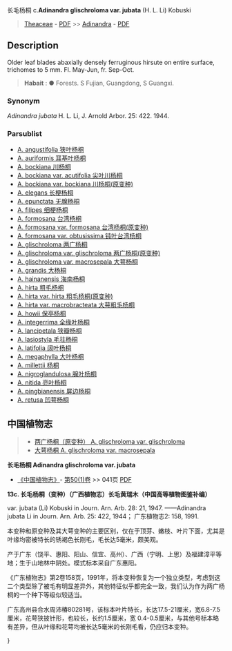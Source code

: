 长毛杨桐 c.**Adinandra glischroloma var. jubata** (H. L. Li) Kobuski

> [Theaceae](http://www.iplant.cn/info/Theaceae?t=foc) - [PDF](http://www.iplant.cn/foc/pdf/Theaceae.pdf) >> [Adinandra](Adinandra-杨桐属.md) - [PDF](http://www.iplant.cn/foc/pdf/Adinandra.pdf)

## Description

Older leaf blades abaxially densely ferruginous hirsute on entire surface, trichomes to 5 mm. Fl. May-Jun, fr. Sep-Oct.


> **Habait** : 
>●  Forests. S Fujian, Guangdong, S Guangxi.

### Synonym
*Adinandra jubata* H. L. Li, J. Arnold Arbor. 25: 422. 1944.

### Parsublist

* [A.  angustifolia  狭叶杨桐](Adinandra-angustifolia-狭叶杨桐.md)
* [A.  auriformis  耳基叶杨桐](Adinandra-auriformis-耳基叶杨桐.md)
* [A.  bockiana  川杨桐](Adinandra-bockiana-川杨桐.md)
* [A.  bockiana var. acutifolia  尖叶川杨桐](Adinandra-bockiana-var-acutifolia-尖叶川杨桐.md)
* [A.  bockiana var. bockiana  川杨桐(原变种)](Adinandra-bockiana-var-bockiana-川杨桐(原变种).md)
* [A.  elegans  长梗杨桐](Adinandra-elegans-长梗杨桐.md)
* [A.  epunctata  无腺杨桐](Adinandra-epunctata-无腺杨桐.md)
* [A.  filipes  细梗杨桐](Adinandra-filipes-细梗杨桐.md)
* [A.  formosana  台湾杨桐](Adinandra-formosana-台湾杨桐.md)
* [A.  formosana var. formosana  台湾杨桐(原变种)](Adinandra-formosana-var-formosana-台湾杨桐(原变种).md)
* [A.  formosana var. obtusissima  钝叶台湾杨桐](Adinandra-formosana-var-obtusissima-钝叶台湾杨桐.md)
* [A.  glischroloma  两广杨桐](Adinandra-glischroloma-两广杨桐.md)
* [A.  glischroloma var. glischroloma  两广杨桐(原变种)](Adinandra-glischroloma-var-glischroloma-两广杨桐(原变种).md)
* [A.  glischroloma var. macrosepala  大萼杨桐](Adinandra-glischroloma-var-macrosepala-大萼杨桐.md)
* [A.  grandis  大杨桐](Adinandra-grandis-大杨桐.md)
* [A.  hainanensis  海南杨桐](Adinandra-hainanensis-海南杨桐.md)
* [A.  hirta  粗毛杨桐](Adinandra-hirta-粗毛杨桐.md)
* [A.  hirta var. hirta  粗毛杨桐(原变种)](Adinandra-hirta-var-hirta-粗毛杨桐(原变种).md)
* [A.  hirta var. macrobracteata  大萼粗毛杨桐](Adinandra-hirta-var-macrobracteata-大萼粗毛杨桐.md)
* [A.  howii  保亭杨桐](Adinandra-howii-保亭杨桐.md)
* [A.  integerrima  全缘叶杨桐](Adinandra-integerrima-全缘叶杨桐.md)
* [A.  lancipetala  狭瓣杨桐](Adinandra-lancipetala-狭瓣杨桐.md)
* [A.  lasiostyla  毛拄杨桐](Adinandra-lasiostyla-毛拄杨桐.md)
* [A.  latifolia  阔叶杨桐](Adinandra-latifolia-阔叶杨桐.md)
* [A.  megaphylla  大叶杨桐](Adinandra-megaphylla-大叶杨桐.md)
* [A.  millettii  杨桐](Adinandra-millettii-杨桐.md)
* [A.  nigroglandulosa  腺叶杨桐](Adinandra-nigroglandulosa-腺叶杨桐.md)
* [A.  nitida  亮叶杨桐](Adinandra-nitida-亮叶杨桐.md)
* [A.  pingbianensis  屏边杨桐](Adinandra-pingbianensis-屏边杨桐.md)
* [A.  retusa  凹萼杨桐](Adinandra-retusa-凹萼杨桐.md)

## 中国植物志

> * [两广杨桐（原变种）  A.  glischroloma var. glischroloma](Adinandra-glischroloma-var-glischroloma-两广杨桐(原变种).md)
> * [大萼杨桐  A.  glischroloma var. macrosepala](Adinandra-glischroloma-var-macrosepala-大萼杨桐.md)


**长毛杨桐 Adinandra glischroloma var. jubata**

* [《中国植物志》](http://www.iplant.cn/frps)- [第50(1)卷](http://www.iplant.cn/frps/vol/50(1)) >> 041页 [PDF](http://www.iplant.cn/frps/pdf/50(1)/041a.PDF)


**13c. 长毛杨桐（变种）（广西植物志）长毛黄瑞木（中国高等植物图鉴补编）**

var. jubata (Li) Kobuski in Journ. Arn. Arb. 28: 21, 1947. ——Adinandra jubata Li in Journ. Arn. Arb. 25: 422, 1944； 广东植物志2: 158, 1991.

本变种和原变种及其大萼变种的主要区别，仅在于顶芽、嫩枝、叶片下面，尤其是叶缘均密被特长的锈褐色长刚毛，毛长达5毫米，颇美观。

产于广东（饶平、惠阳、阳山、信宜、高州）、广西（宁明、上思）及福建漳平等地；生于山地林中阴处。模式标本采自广东惠阳。

《广东植物志》第2卷158页，1991年，将本变种恢复为一个独立类型，考虑到这二个类型除了被毛有明显差异外，其他特征似乎都完全一致，我们认为作为两广杨桐的一个种下等级似较适当。

广东高州县合水周沛椿80281号，该标本叶片特长，长达17.5-21厘米，宽6.8-7.5厘米，花萼狭披针形，也较长，长约1.5厘米，宽 0.4-0.5厘米，与其他号标本略有差异，但从叶缘和花萼均被长达5毫米的长刚毛看，仍应归本变种。

}